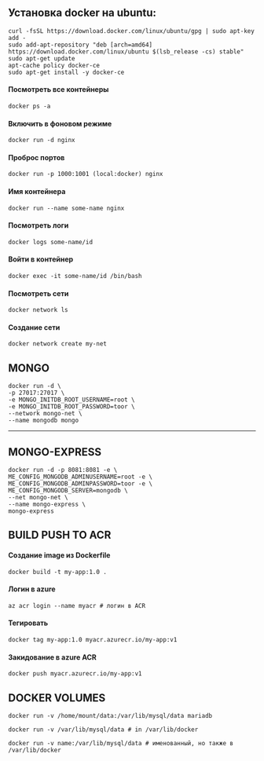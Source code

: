 Установка docker на ubuntu:
---
	curl -fsSL https://download.docker.com/linux/ubuntu/gpg | sudo apt-key add - 
	sudo add-apt-repository "deb [arch=amd64] https://download.docker.com/linux/ubuntu $(lsb_release -cs) stable" 
	sudo apt-get update 
	apt-cache policy docker-ce 
	sudo apt-get install -y docker-ce 

	
#### Посмотреть все контейнеры
	
	docker ps -a 

#### Включить в фоновом режиме
	
	docker run -d nginx 

#### Проброс портов
	
	docker run -p 1000:1001 (local:docker) nginx

#### Имя контейнера
	
	docker run --name some-name nginx

#### Посмотреть логи 
	
	docker logs some-name/id

#### Войти в контейнер
	
	docker exec -it some-name/id /bin/bash

#### Посмотреть сети

	docker network ls 

#### Cоздание сети
	
	docker network create my-net 


MONGO
---
	docker run -d \
	-p 27017:27017 \
	-e MONGO_INITDB_ROOT_USERNAME=root \
	-e MONGO_INITDB_ROOT_PASSWORD=toor \
	--network mongo-net \
	--name mongodb mongo
---

MONGO-EXPRESS
---
	docker run -d -p 8081:8081 -e \
	ME_CONFIG_MONGODB_ADMINUSERNAME=root -e \
	ME_CONFIG_MONGODB_ADMINPASSWORD=toor -e \
	ME_CONFIG_MONGODB_SERVER=mongodb \
	--net mongo-net \
	--name mongo-express \
	mongo-express


BUILD PUSH TO ACR
---
#### Создание image из Dockerfile

	docker build -t my-app:1.0 . 

#### Логин в azure

	az acr login --name myacr # логин в ACR

#### Тегировать
 
 	docker tag my-app:1.0 myacr.azurecr.io/my-app:v1

#### Закидование в azure ACR
 
 	docker push myacr.azurecr.io/my-app:v1 
 

DOCKER VOLUMES 
---
	docker run -v /home/mount/data:/var/lib/mysql/data mariadb
	
	docker run -v /var/lib/mysql/data # in /var/lib/docker
	
	docker run -v name:/var/lib/mysql/data # именованный, но также в /var/lib/docker
